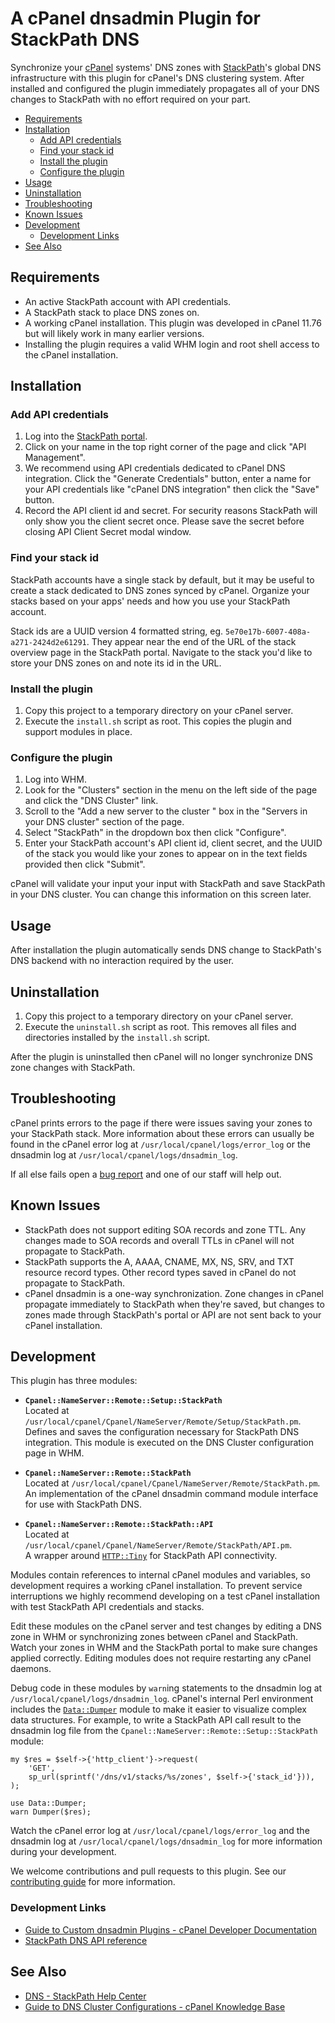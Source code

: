 # A cPanel dnsadmin Plugin for StackPath DNS

Synchronize your [cPanel](https://cpanel.net/) systems' DNS zones with 
[StackPath](https://stackpath.com/)'s global DNS infrastructure with this 
plugin for cPanel's DNS clustering system. After installed and configured the 
plugin immediately propagates all of your DNS changes to StackPath with no 
effort required on your part.

* [Requirements](#requirements)
* [Installation](#installation)
  * [Add API credentials](#add-api-credentials)
  * [Find your stack id](#find-your-stack-id)
  * [Install the plugin](#install-the-plugin)
  * [Configure the plugin](#configure-the-plugin)
* [Usage](#usage)
* [Uninstallation](#uninstallation)
* [Troubleshooting](#troubleshooting)
* [Known Issues](#known-issues)
* [Development](#development)
  * [Development Links](#development-links)
* [See Also](#see-also)

<a name="requirements"></a>
## Requirements

* An active StackPath account with API credentials.
* A StackPath stack to place DNS zones on.
* A working cPanel installation. This plugin was developed in cPanel 11.76 but 
  will likely work in many earlier versions.
* Installing the plugin requires a valid WHM login and root shell access to the 
  cPanel installation.

<a name="installation"></a>
## Installation
<a name="add-api-credentials"></a>
### Add API credentials

1. Log into the [StackPath portal](https://control.stackpath.com/).
2. Click on your name in the top right corner of the page and click "API 
   Management".
3. We recommend using API credentials dedicated to cPanel DNS integration. Click 
   the "Generate Credentials" button, enter a name for your API credentials like 
   "cPanel DNS integration" then click the "Save" button.
4. Record the API client id and secret. For security reasons StackPath will only 
   show you the client secret once. Please save the secret before closing API 
   Client Secret modal window.

<a name="find-your-stack-id"></a>
### Find your stack id

StackPath accounts have a single stack by default, but it may be useful to 
create a stack dedicated to DNS zones synced by cPanel. Organize your stacks 
based on your apps' needs and how you use your StackPath account.

Stack ids are a UUID version 4 formatted string, eg. `5e70e17b-6007-408a-a271-2424d2e61291`. 
They appear near the end of the URL of the stack overview page in the StackPath 
portal. Navigate to the stack you'd like to store your DNS zones on and note its 
id in the URL. 

<a name="install-the-plugin"></a>
### Install the plugin

1. Copy this project to a temporary directory on your cPanel server.
2. Execute the `install.sh` script as root. This copies the plugin and 
   support modules in place.

<a name="configure-the-plugin"></a>
### Configure the plugin

1. Log into WHM.
2. Look for the "Clusters" section in the menu on the left side of the page and 
   click the "DNS Cluster" link.
3. Scroll to the "Add a new server to the cluster " box in the "Servers in your 
   DNS cluster" section of the page.
4. Select "StackPath" in the dropdown box then click "Configure".
5. Enter your StackPath account's API client id, client secret, and the UUID of 
   the stack you would like your zones to appear on in the text fields provided 
   then click "Submit".

cPanel will validate your input your input with StackPath and save StackPath in 
your DNS cluster. You can change this information on this screen later.

<a name="usage"></a>
## Usage

After installation the plugin automatically sends DNS change to StackPath's DNS 
backend with no interaction required by the user.

<a name="uninstallation"></a>
## Uninstallation

1. Copy this project to a temporary directory on your cPanel server.
2. Execute the `uninstall.sh` script as root. This removes all files and 
directories installed by the `install.sh` script. 

After the plugin is uninstalled then cPanel will no longer synchronize DNS zone 
changes with StackPath.

<a name="troubleshooting"></a>
## Troubleshooting

cPanel prints errors to the page if there were issues saving your zones to your 
StackPath stack. More information about these errors can usually be found in the 
cPanel error log at `/usr/local/cpanel/logs/error_log` or the dnsadmin log at 
`/usr/local/cpanel/logs/dnsadmin_log`.

If all else fails open a [bug report](https://github.com/stackpath/cpanel-dnsadmin-plugin/issues) 
and one of our staff will help out. 

<a name="known-issues"></a>
## Known Issues

* StackPath does not support editing SOA records and zone TTL. Any changes made 
  to SOA records and overall TTLs in cPanel will not propagate to StackPath.
* StackPath supports the A, AAAA, CNAME, MX, NS, SRV, and TXT resource record 
  types. Other record types saved in cPanel do not propagate to StackPath.
* cPanel dnsadmin is a one-way synchronization. Zone changes in cPanel propagate 
  immediately to StackPath when they're saved, but changes to zones made through 
  StackPath's portal or API are not sent back to your cPanel installation. 

<a name="development"></a>
## Development

This plugin has three modules:

* **`Cpanel::NameServer::Remote::Setup::StackPath`**  
  Located at `/usr/local/cpanel/Cpanel/NameServer/Remote/Setup/StackPath.pm`.  
  Defines and saves the configuration necessary for StackPath DNS integration. 
  This module is executed on the DNS Cluster configuration page in WHM.

* **`Cpanel::NameServer::Remote::StackPath`**  
  Located at `/usr/local/cpanel/Cpanel/NameServer/Remote/StackPath.pm`.  
  An implementation of the cPanel dnsadmin command module interface for use with 
  StackPath DNS. 

* **`Cpanel::NameServer::Remote::StackPath::API`**  
  Located at `/usr/local/cpanel/Cpanel/NameServer/Remote/StackPath/API.pm`.  
  A wrapper around [`HTTP::Tiny`](https://metacpan.org/pod/HTTP::Tiny) for 
  StackPath API connectivity. 

Modules contain references to internal cPanel modules and variables, so 
development requires a working cPanel installation. To prevent service 
interruptions we highly recommend developing on a test cPanel installation with 
test StackPath API credentials and stacks.

Edit these modules on the cPanel server and test changes by editing a DNS zone 
in WHM or synchronizing zones between cPanel and StackPath. Watch your zones in 
WHM and the StackPath portal to make sure changes applied correctly. Editing 
modules does not require restarting any cPanel daemons. 

Debug code in these modules by `warn`ing statements to the dnsadmin log at 
`/usr/local/cpanel/logs/dnsadmin_log`. cPanel's internal Perl environment 
includes the [`Data::Dumper`](https://metacpan.org/pod/Data::Dumper) module to 
make it easier to visualize complex data structures. For example, to write a 
StackPath API call result to the dnsadmin log file from the 
`Cpanel::NameServer::Remote::Setup::StackPath` module:

```perl5
my $res = $self->{'http_client'}->request(
    'GET',
    sp_url(sprintf('/dns/v1/stacks/%s/zones', $self->{'stack_id'})),
);

use Data::Dumper;
warn Dumper($res);
```

Watch the cPanel error log at `/usr/local/cpanel/logs/error_log` and the 
dnsadmin log at `/usr/local/cpanel/logs/dnsadmin_log` for more information 
during your development.

We welcome contributions and pull requests to this plugin. See our 
[contributing guide](https://github.com/stackpath/cpanel-dnsadmin-plugin/blob/master/.github/contributing.md) 
for more information.

<a name="development-links"></a>
### Development Links

* [Guide to Custom dnsadmin Plugins - cPanel Developer Documentation](https://documentation.cpanel.net/display/DD/Guide+to+Custom+dnsadmin+Plugins)
* [StackPath DNS API reference](https://developer.stackpath.com/en/api/dns/)

<a name="see-also"></a>
## See Also

* [DNS - StackPath Help Center](https://support.stackpath.com/hc/en-us/sections/360000205523-DNS)
* [Guide to DNS Cluster Configurations - cPanel Knowledge Base](https://documentation.cpanel.net/display/CKB/Guide+to+DNS+Cluster+Configurations)

